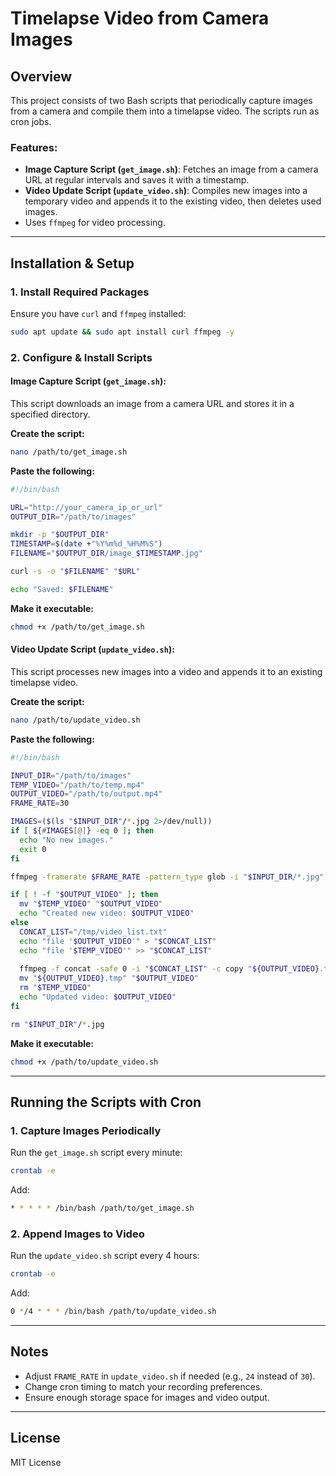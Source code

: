 # Timelapse Video from Camera Images

## Overview
This project consists of two Bash scripts that periodically capture images from a camera and compile them into a timelapse video. The scripts run as cron jobs.

### Features:
- **Image Capture Script (`get_image.sh`)**: Fetches an image from a camera URL at regular intervals and saves it with a timestamp.
- **Video Update Script (`update_video.sh`)**: Compiles new images into a temporary video and appends it to the existing video, then deletes used images.
- Uses `ffmpeg` for video processing.

---

## Installation & Setup

### 1. Install Required Packages
Ensure you have `curl` and `ffmpeg` installed:

```bash
sudo apt update && sudo apt install curl ffmpeg -y
```

### 2. Configure & Install Scripts

#### **Image Capture Script (`get_image.sh`):**
This script downloads an image from a camera URL and stores it in a specified directory.

**Create the script:**

```bash
nano /path/to/get_image.sh
```

**Paste the following:**

```bash
#!/bin/bash

URL="http://your_camera_ip_or_url"
OUTPUT_DIR="/path/to/images"

mkdir -p "$OUTPUT_DIR"
TIMESTAMP=$(date +"%Y%m%d_%H%M%S")
FILENAME="$OUTPUT_DIR/image_$TIMESTAMP.jpg"

curl -s -o "$FILENAME" "$URL"

echo "Saved: $FILENAME"
```

**Make it executable:**
```bash
chmod +x /path/to/get_image.sh
```

#### **Video Update Script (`update_video.sh`):**
This script processes new images into a video and appends it to an existing timelapse video.

**Create the script:**

```bash
nano /path/to/update_video.sh
```

**Paste the following:**

```bash
#!/bin/bash

INPUT_DIR="/path/to/images"
TEMP_VIDEO="/path/to/temp.mp4"
OUTPUT_VIDEO="/path/to/output.mp4"
FRAME_RATE=30

IMAGES=($(ls "$INPUT_DIR"/*.jpg 2>/dev/null))
if [ ${#IMAGES[@]} -eq 0 ]; then
  echo "No new images."
  exit 0
fi

ffmpeg -framerate $FRAME_RATE -pattern_type glob -i "$INPUT_DIR/*.jpg" -c:v libx264 -pix_fmt yuv420p "$TEMP_VIDEO"

if [ ! -f "$OUTPUT_VIDEO" ]; then
  mv "$TEMP_VIDEO" "$OUTPUT_VIDEO"
  echo "Created new video: $OUTPUT_VIDEO"
else
  CONCAT_LIST="/tmp/video_list.txt"
  echo "file '$OUTPUT_VIDEO'" > "$CONCAT_LIST"
  echo "file '$TEMP_VIDEO'" >> "$CONCAT_LIST"
  
  ffmpeg -f concat -safe 0 -i "$CONCAT_LIST" -c copy "${OUTPUT_VIDEO}.tmp"
  mv "${OUTPUT_VIDEO}.tmp" "$OUTPUT_VIDEO"
  rm "$TEMP_VIDEO"
  echo "Updated video: $OUTPUT_VIDEO"
fi

rm "$INPUT_DIR"/*.jpg
```

**Make it executable:**
```bash
chmod +x /path/to/update_video.sh
```

---

## Running the Scripts with Cron

### **1. Capture Images Periodically**
Run the `get_image.sh` script every minute:
```bash
crontab -e
```
Add:
```bash
* * * * * /bin/bash /path/to/get_image.sh
```

### **2. Append Images to Video**
Run the `update_video.sh` script every 4 hours:
```bash
crontab -e
```
Add:
```bash
0 */4 * * * /bin/bash /path/to/update_video.sh
```

---

## Notes
- Adjust `FRAME_RATE` in `update_video.sh` if needed (e.g., `24` instead of `30`).
- Change cron timing to match your recording preferences.
- Ensure enough storage space for images and video output.

---

## License
MIT License

